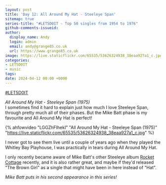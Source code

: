 ```yaml
---
layout: post
title: 'Day 12: All Around My Hat - Steeleye Span'
sitemap: true
series-title: "#LET5D0IT - Top 50 singles from 1954 to 1976"
github-comments-issueid:
author:
  display_name: Andy
  login: admin
  email: andy@grange85.co.uk
  url: https://www.grange85.co.uk
image: https://live.staticflickr.com/65535/53626324938_38eaa927a1_c.jpg
categories:
- LET5D0IT
- music
tags:
date: 2024-04-12 00:00 +0000
---
```

[#LET5D0IT](https://bsky.app/profile/let5d0it.bsky.social)

_All Around My Hat - Steeleye Span (1975)_  
I sometimes find it hard to explain just how much I love Steeleye Span, through pretty much all of their phases. But the Mike Batt phase is my favourite and All Around My Hat is perfect!

{% ahfowvideo "LGGZhFIhekI" "All Around My Hat - Steeleye Span (1975)" "https://live.staticflickr.com/65535/53626324938_38eaa927a1_c.jpg" %}

I never got to see them live until a couple of years ago when they played the Whitley Bay Playhouse, I was practically in tears during All Around My Hat.

I only recently became aware of Mike Batt's other Steeleye album [Rocket Cottage](/swirling/2024/02/13/60-albums-1976-steeleye-span-rocket-cottage/) recently, and it is also rather great, and maybe if they'd released "The Brown Girl" as a single that might have been in here instead of "Hat".

_Mike Batt puts in his second appearance in this series!_
